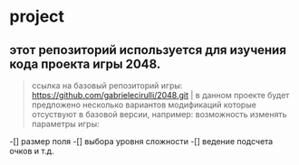 # project
## этот репозиторий используется для изучения кода проекта игры 2048.
> ссылка на базовый репозиторий игры: https://github.com/gabrielecirulli/2048.git
|
в данном проекте будет предложено несколько вариантов модификаций которые отсуствуют в базовой версии, например: возможность изменять параметры игры:

-[] размер поля
-[] выбора уровня сложности
-[] ведение подсчета очков и т.д.

